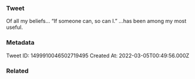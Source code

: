 ### Tweet
Of all my beliefs…
“If someone can, so can I.”
…has been among my most useful.

### Metadata
Tweet ID: 1499910046502719495
Created At: 2022-03-05T00:49:56.000Z

### Related

